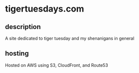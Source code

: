 # tigertuesdays.com

## description

A site dedicated to tiger tuesday and my shenanigans in general

## hosting

Hosted on AWS using S3, CloudFront, and Route53
